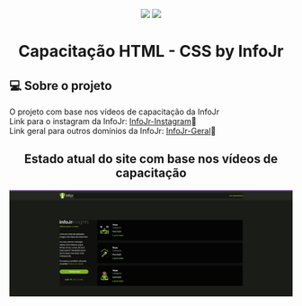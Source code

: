 <p align="center">
<img src="https://img.shields.io/badge/HTML5-E34F26?style=for-the-badge&logo=html5&logoColor=white">
<img src="https://img.shields.io/badge/CSS3-1572B6?style=for-the-badge&logo=css3&logoColor=white">
</p>

<h1 align="center">Capacitação HTML - CSS by InfoJr</h1>

## 💻 Sobre o projeto <a name = "-sobre"></a>

O projeto com base nos vídeos de capacitação da InfoJr<br />
Link para o instagram da InfoJr: [InfoJr-Instagram](https://www.instagram.com/infojrufba/?hl=pt-br)💚<br />
Link geral para outros domínios da InfoJr: [InfoJr-Geral](https://linktr.ee/infojrufba)💚

<p align="center">
    <h2 align="center">Estado atual do site com base nos vídeos de capacitação</h2>
  <img src="img/tela_atual02.png" width="1430" title="Picture da tela da InfoJr">
</p>
